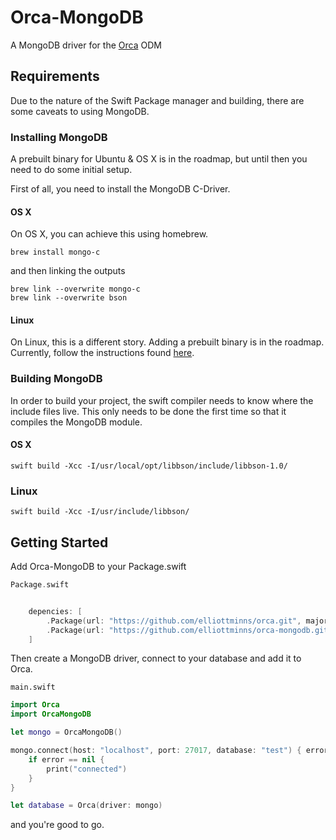# Orca-MongoDB

A MongoDB driver for the [Orca](https://github.com/elliottminns/orca) ODM

## Requirements

Due to the nature of the Swift Package manager and building, there are some caveats to using MongoDB.

### Installing MongoDB

A prebuilt binary for Ubuntu & OS X is in the roadmap, but until then you need to do some initial setup.

First of all, you need to install the MongoDB C-Driver.

#### OS X

On OS X, you can achieve this using homebrew.

```
brew install mongo-c
```

and then linking the outputs

```
brew link --overwrite mongo-c 
brew link --overwrite bson 
```

#### Linux

On Linux, this is a different story. Adding a prebuilt binary is in the roadmap. Currently, follow the instructions found [here](https://github.com/mongodb/mongo-c-driver).

### Building MongoDB

In order to build your project, the swift compiler needs to know where the include files live. This only needs to be done the first time so that it compiles the MongoDB module.

#### OS X

```
swift build -Xcc -I/usr/local/opt/libbson/include/libbson-1.0/
```

### Linux

```
swift build -Xcc -I/usr/include/libbson/
```

## Getting Started

Add Orca-MongoDB to your Package.swift

```swift
Package.swift
```

```swift

    depencies: [
        .Package(url: "https://github.com/elliottminns/orca.git", majorVersion: 0),
        .Package(url: "https://github.com/elliottminns/orca-mongodb.git", majorVersion: 0)
    ]

```

Then create a MongoDB driver, connect to your database  and add it to Orca.

```
main.swift
```

```swift
import Orca
import OrcaMongoDB

let mongo = OrcaMongoDB()

mongo.connect(host: "localhost", port: 27017, database: "test") { error in 
    if error == nil {
        print("connected")
    }
}

let database = Orca(driver: mongo)

```

and you're good to go.
